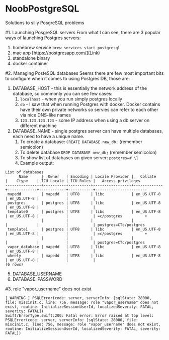 # NoobPostgreSQL
Solutions to silly PosgreSQL problems

#1. Launching PosgreSQL servers
From what I can see, there are 3 popular ways of launching Postgres servers:
1. homebrew service
   ```brew services start postgresql```
3. mac app [https://postgresapp.com/](Link)
4. standalone binary
5. docker container
   
#2. Managing PosteSQL databases
Seems there are few most important bits to configure when it comes to using Postgres DB, those are:
   1. DATABASE_HOST - this is essentially the network address of the database, so commonly you can see few cases:
      1. `localhost` - when you run simply postgres locally
      2. `db` - I saw that when running Postgres with docker. Docker contains have their own private networks so servies can refer to each other via nice DNS-like names
      3. `123.123.123.123` - some IP address when using a db server on different machine
   3. DATABASE_NAME - single postgres server can have multiple databases, each need to have a unique name.
      1. To create a database: `CREATE DATABASE new_db;` (remember semicolon)
      2. To delete database `DROP DATABASE new_db;` (remember semicolon)
      3. To show list of databases on given server: `postgres=# \l`
      4. Example output:
```
List of databases
      Name      |  Owner   | Encoding | Locale Provider |   Collate   |    Ctype    | ICU Locale | ICU Rules |   Access privileges   
----------------+----------+----------+-----------------+-------------+-------------+------------+-----------+-----------------------
 mapedd         | mapedd   | UTF8     | libc            | en_US.UTF-8 | en_US.UTF-8 |            |           | 
 postgres       | postgres | UTF8     | libc            | en_US.UTF-8 | en_US.UTF-8 |            |           | 
 template0      | postgres | UTF8     | libc            | en_US.UTF-8 | en_US.UTF-8 |            |           | =c/postgres          +
                |          |          |                 |             |             |            |           | postgres=CTc/postgres
 template1      | postgres | UTF8     | libc            | en_US.UTF-8 | en_US.UTF-8 |            |           | =c/postgres          +
                |          |          |                 |             |             |            |           | postgres=CTc/postgres
 vapor_database | mapedd   | UTF8     | libc            | en_US.UTF-8 | en_US.UTF-8 |            |           | 
 wheely         | mapedd   | UTF8     | libc            | en_US.UTF-8 | en_US.UTF-8 |            |           | 
(6 rows)         
```
   5. DATABASE_USERNAME
   6. DATABASE_PASSWORD

      
#3. role "vapor_username" does not exist
```
[ WARNING ] PSQLError(code: server, serverInfo: [sqlState: 28000, file: miscinit.c, line: 756, message: role "vapor_username" does not exist, routine: InitializeSessionUserId, localizedSeverity: FATAL, severity: FATAL])
Swift/ErrorType.swift:200: Fatal error: Error raised at top level: PSQLError(code: server, serverInfo: [sqlState: 28000, file: miscinit.c, line: 756, message: role "vapor_username" does not exist, routine: InitializeSessionUserId, localizedSeverity: FATAL, severity: FATAL])
```
